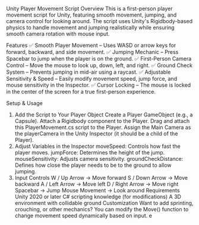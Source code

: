 Unity Player Movement Script
Overview
This is a first-person player movement script for Unity, featuring smooth movement, jumping, and camera control for looking around. The script uses Unity's Rigidbody-based physics to handle movement and jumping realistically while ensuring smooth camera rotation with mouse input.

Features
✅ Smooth Player Movement – Uses WASD or arrow keys for forward, backward, and side movement.
✅ Jumping Mechanic – Press Spacebar to jump when the player is on the ground.
✅ First-Person Camera Control – Move the mouse to look up, down, left, and right.
✅ Ground Check System – Prevents jumping in mid-air using a raycast.
✅ Adjustable Sensitivity & Speed – Easily modify movement speed, jump force, and mouse sensitivity in the Inspector.
✅ Cursor Locking – The mouse is locked in the center of the screen for a true first-person experience.

Setup & Usage
1. Add the Script to Your Player Object
Create a Player GameObject (e.g., a Capsule).
Attach a Rigidbody component to the Player.
Drag and attach this PlayerMovement.cs script to the Player.
Assign the Main Camera as the playerCamera in the Unity Inspector (it should be a child of the Player).
2. Adjust Variables in the Inspector
moveSpeed: Controls how fast the player moves.
jumpForce: Determines the height of the jump.
mouseSensitivity: Adjusts camera sensitivity.
groundCheckDistance: Defines how close the player needs to be to the ground to allow jumping.
3. Input Controls
W / Up Arrow → Move forward
S / Down Arrow → Move backward
A / Left Arrow → Move left
D / Right Arrow → Move right
Spacebar → Jump
Mouse Movement → Look around
Requirements
Unity 2020 or later
C# scripting knowledge (for modifications)
A 3D environment with collidable ground
Customization
Want to add sprinting, crouching, or other mechanics? You can modify the Move() function to change movement speed dynamically based on input.
e
